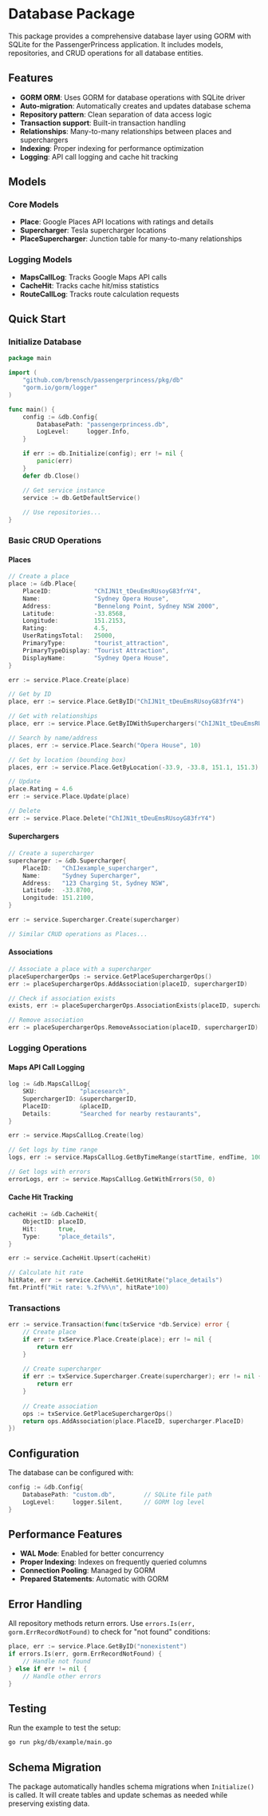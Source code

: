 # Database Package

This package provides a comprehensive database layer using GORM with SQLite for the PassengerPrincess application. It includes models, repositories, and CRUD operations for all database entities.

## Features

- **GORM ORM**: Uses GORM for database operations with SQLite driver
- **Auto-migration**: Automatically creates and updates database schema
- **Repository pattern**: Clean separation of data access logic
- **Transaction support**: Built-in transaction handling
- **Relationships**: Many-to-many relationships between places and superchargers
- **Indexing**: Proper indexing for performance optimization
- **Logging**: API call logging and cache hit tracking

## Models

### Core Models
- **Place**: Google Places API locations with ratings and details
- **Supercharger**: Tesla supercharger locations
- **PlaceSupercharger**: Junction table for many-to-many relationships

### Logging Models
- **MapsCallLog**: Tracks Google Maps API calls
- **CacheHit**: Tracks cache hit/miss statistics
- **RouteCallLog**: Tracks route calculation requests

## Quick Start

### Initialize Database

```go
package main

import (
    "github.com/brensch/passengerprincess/pkg/db"
    "gorm.io/gorm/logger"
)

func main() {
    config := &db.Config{
        DatabasePath: "passengerprincess.db",
        LogLevel:     logger.Info,
    }

    if err := db.Initialize(config); err != nil {
        panic(err)
    }
    defer db.Close()

    // Get service instance
    service := db.GetDefaultService()
    
    // Use repositories...
}
```

### Basic CRUD Operations

#### Places

```go
// Create a place
place := &db.Place{
    PlaceID:            "ChIJN1t_tDeuEmsRUsoyG83frY4",
    Name:               "Sydney Opera House",
    Address:            "Bennelong Point, Sydney NSW 2000",
    Latitude:           -33.8568,
    Longitude:          151.2153,
    Rating:             4.5,
    UserRatingsTotal:   25000,
    PrimaryType:        "tourist_attraction",
    PrimaryTypeDisplay: "Tourist Attraction",
    DisplayName:        "Sydney Opera House",
}

err := service.Place.Create(place)

// Get by ID
place, err := service.Place.GetByID("ChIJN1t_tDeuEmsRUsoyG83frY4")

// Get with relationships
place, err := service.Place.GetByIDWithSuperchargers("ChIJN1t_tDeuEmsRUsoyG83frY4")

// Search by name/address
places, err := service.Place.Search("Opera House", 10)

// Get by location (bounding box)
places, err := service.Place.GetByLocation(-33.9, -33.8, 151.1, 151.3)

// Update
place.Rating = 4.6
err := service.Place.Update(place)

// Delete
err := service.Place.Delete("ChIJN1t_tDeuEmsRUsoyG83frY4")
```

#### Superchargers

```go
// Create a supercharger
supercharger := &db.Supercharger{
    PlaceID:   "ChIJexample_supercharger",
    Name:      "Sydney Supercharger",
    Address:   "123 Charging St, Sydney NSW",
    Latitude:  -33.8700,
    Longitude: 151.2100,
}

err := service.Supercharger.Create(supercharger)

// Similar CRUD operations as Places...
```

#### Associations

```go
// Associate a place with a supercharger
placeSuperchargerOps := service.GetPlaceSuperchargerOps()
err := placeSuperchargerOps.AddAssociation(placeID, superchargerID)

// Check if association exists
exists, err := placeSuperchargerOps.AssociationExists(placeID, superchargerID)

// Remove association
err := placeSuperchargerOps.RemoveAssociation(placeID, superchargerID)
```

### Logging Operations

#### Maps API Call Logging

```go
log := &db.MapsCallLog{
    SKU:            "placesearch",
    SuperchargerID: &superchargerID,
    PlaceID:        &placeID,
    Details:        "Searched for nearby restaurants",
}

err := service.MapsCallLog.Create(log)

// Get logs by time range
logs, err := service.MapsCallLog.GetByTimeRange(startTime, endTime, 100, 0)

// Get logs with errors
errorLogs, err := service.MapsCallLog.GetWithErrors(50, 0)
```

#### Cache Hit Tracking

```go
cacheHit := &db.CacheHit{
    ObjectID: placeID,
    Hit:      true,
    Type:     "place_details",
}

err := service.CacheHit.Upsert(cacheHit)

// Calculate hit rate
hitRate, err := service.CacheHit.GetHitRate("place_details")
fmt.Printf("Hit rate: %.2f%%\n", hitRate*100)
```

### Transactions

```go
err := service.Transaction(func(txService *db.Service) error {
    // Create place
    if err := txService.Place.Create(place); err != nil {
        return err
    }
    
    // Create supercharger
    if err := txService.Supercharger.Create(supercharger); err != nil {
        return err
    }
    
    // Create association
    ops := txService.GetPlaceSuperchargerOps()
    return ops.AddAssociation(place.PlaceID, supercharger.PlaceID)
})
```

## Configuration

The database can be configured with:

```go
config := &db.Config{
    DatabasePath: "custom.db",        // SQLite file path
    LogLevel:     logger.Silent,      // GORM log level
}
```

## Performance Features

- **WAL Mode**: Enabled for better concurrency
- **Proper Indexing**: Indexes on frequently queried columns
- **Connection Pooling**: Managed by GORM
- **Prepared Statements**: Automatic with GORM

## Error Handling

All repository methods return errors. Use `errors.Is(err, gorm.ErrRecordNotFound)` to check for "not found" conditions:

```go
place, err := service.Place.GetByID("nonexistent")
if errors.Is(err, gorm.ErrRecordNotFound) {
    // Handle not found
} else if err != nil {
    // Handle other errors
}
```

## Testing

Run the example to test the setup:

```bash
go run pkg/db/example/main.go
```

## Schema Migration

The package automatically handles schema migrations when `Initialize()` is called. It will create tables and update schemas as needed while preserving existing data.
